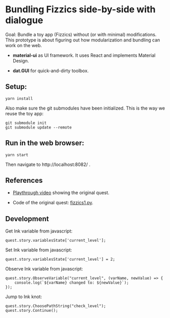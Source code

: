 # Bundling Fizzics side-by-side with dialogue

Goal: Bundle a toy app (Fizzics) without (or with minimal)
modifications. This prototype is about figuring out how modularization
and bundling can work on the web.

- **material-ui** as UI framework. It uses React and implements
  Material Design.

- **dat.GUI** for quick-and-dirty toolbox.

## Setup:

    yarn install

Also make sure the git submodules have been initialized. This is the
way we reuse the toy app:

    git submodule init
    git submodule update --remote

## Run in the web browser:

    yarn start

Then navigate to http://localhost:8082/ .

## References

- [Playthrough video](https://youtu.be/4ZafSRwyuFQ?list=PLEu964sQt372gkHvJF3Vk7gKcSDlGalsZ&t=1490) showing the original quest.

- Code of the original quest: [fizzics1.py](https://github.com/endlessm/clubhouse/blob/hack1/eosclubhouse/quests/episode1/fizzics1.py).

## Development

Get Ink variable from javascript:

    quest.story.variablesState['current_level'];

Set Ink variable from javascript:

    quest.story.variablesState['current_level'] = 2;

Observe Ink variable from javascript:

    quest.story.ObserveVariable("current_level", (varName, newValue) => {
        console.log(`${varName} changed to: ${newValue}`);
    });

Jump to Ink knot:

    quest.story.ChoosePathString("check_level");
    quest.story.Continue();
